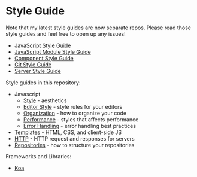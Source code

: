 # Style Guide

Note that my latest style guides are now separate repos.
Please read those style guides and feel free to open up any issues!

- [JavaScript Style Guide](https://github.com/jonathanong/js-style-guide)
- [JavaScript Module Style Guide](https://github.com/jonathanong/module-style-guide)
- [Component Style Guide](https://github.com/jonathanong/component-style-guide)
- [Git Style Guide](https://github.com/jonathanong/git-style-guide)
- [Server Style Guide](https://github.com/jonathanong/server-style-guide)

Style guides in this repository:

- Javascript
  - [Style](javascript-style.md) - aesthetics
  - [Editor Style](javascript-editor-style.md) - style rules for your editors
  - [Organization](javascript-organization.md) - how to organize your code
  - [Performance](javascript-performance.md) - styles that affects performance
  - [Error Handling](javascript-error-handling.md) - error handling best practices
- [Templates](templates.md) - HTML, CSS, and client-side JS
- [HTTP](http.md) - HTTP request and responses for servers
- [Repositories](repositories.md) - how to structure your repositories

Frameworks and Libraries:

- [Koa](koa.md)
